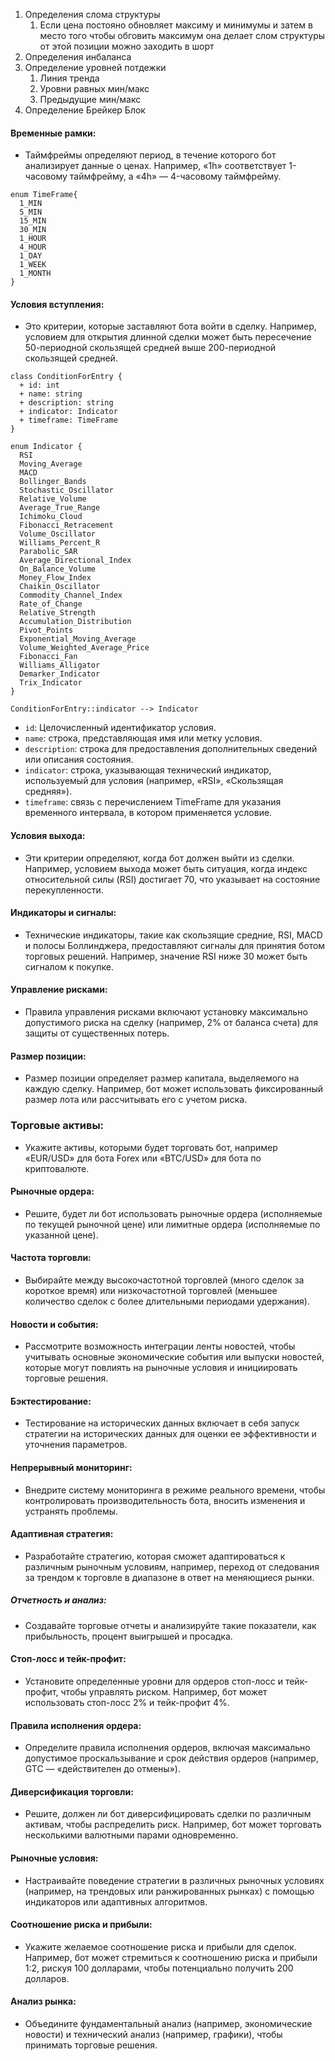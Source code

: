 1.  Определения слома структуры
	1. Если цена постояно обновляет максиму и минимумы и затем в место того чтобы обговить максимум она делает слом структуры от этой позиции можно заходить в шорт
 2. Определения инбаланса
 3. Определение уровней потдежки
	 1. Линия тренда
	 2. Уровни равных мин/макс
	 3. Предыдущие мин/макс 
 4. Определение Брейкер Блок
#### Временные рамки:
- Таймфреймы определяют период, в течение которого бот анализирует данные о ценах. Например, «1h» соответствует 1-часовому таймфрейму, а «4h» — 4-часовому таймфрейму.
```plantuml
enum TimeFrame{
  1_MIN
  5_MIN
  15_MIN
  30_MIN
  1_HOUR
  4_HOUR
  1_DAY
  1_WEEK
  1_MONTH
}

```
#### Условия вступления:
- Это критерии, которые заставляют бота войти в сделку. Например, условием для открытия длинной сделки может быть пересечение 50-периодной скользящей средней выше 200-периодной скользящей средней.
```plantuml
class ConditionForEntry {
  + id: int
  + name: string
  + description: string
  + indicator: Indicator
  + timeframe: TimeFrame
}

enum Indicator {
  RSI
  Moving_Average
  MACD
  Bollinger_Bands
  Stochastic_Oscillator
  Relative_Volume
  Average_True_Range
  Ichimoku_Cloud
  Fibonacci_Retracement
  Volume_Oscillator
  Williams_Percent_R
  Parabolic_SAR
  Average_Directional_Index
  On_Balance_Volume
  Money_Flow_Index
  Chaikin_Oscillator
  Commodity_Channel_Index
  Rate_of_Change
  Relative_Strength
  Accumulation_Distribution
  Pivot_Points
  Exponential_Moving_Average
  Volume_Weighted_Average_Price
  Fibonacci_Fan
  Williams_Alligator
  Demarker_Indicator
  Trix_Indicator
}

ConditionForEntry::indicator --> Indicator
```

- `id`: Целочисленный идентификатор условия.
- `name`: строка, представляющая имя или метку условия.
- `description`: строка для предоставления дополнительных сведений или описания состояния.
- `indicator`: строка, указывающая технический индикатор, используемый для условия (например, «RSI», «Скользящая средняя»).
- `timeframe`: связь с перечислением TimeFrame для указания временного интервала, в котором применяется условие.
#### Условия выхода:
- Эти критерии определяют, когда бот должен выйти из сделки. Например, условием выхода может быть ситуация, когда индекс относительной силы (RSI) достигает 70, что указывает на состояние перекупленности.
#### Индикаторы и сигналы:
- Технические индикаторы, такие как скользящие средние, RSI, MACD и полосы Боллинджера, предоставляют сигналы для принятия ботом торговых решений. Например, значение RSI ниже 30 может быть сигналом к покупке.
#### Управление рисками:
- Правила управления рисками включают установку максимально допустимого риска на сделку (например, 2% от баланса счета) для защиты от существенных потерь.
#### Размер позиции:
- Размер позиции определяет размер капитала, выделяемого на каждую сделку. Например, бот может использовать фиксированный размер лота или рассчитывать его с учетом риска.
### Торговые активы:
- Укажите активы, которыми будет торговать бот, например «EUR/USD» для бота Forex или «BTC/USD» для бота по криптовалюте.
#### Рыночные ордера:
- Решите, будет ли бот использовать рыночные ордера (исполняемые по текущей рыночной цене) или лимитные ордера (исполняемые по указанной цене).
#### Частота торговли:
- Выбирайте между высокочастотной торговлей (много сделок за короткое время) или низкочастотной торговлей (меньшее количество сделок с более длительными периодами удержания).
#### Новости и события:
- Рассмотрите возможность интеграции ленты новостей, чтобы учитывать основные экономические события или выпуски новостей, которые могут повлиять на рыночные условия и инициировать торговые решения.
#### Бэктестирование:
- Тестирование на исторических данных включает в себя запуск стратегии на исторических данных для оценки ее эффективности и уточнения параметров.
#### Непрерывный мониторинг:
- Внедрите систему мониторинга в режиме реального времени, чтобы контролировать производительность бота, вносить изменения и устранять проблемы.
#### Адаптивная стратегия:
- Разработайте стратегию, которая сможет адаптироваться к различным рыночным условиям, например, переход от следования за трендом к торговле в диапазоне в ответ на меняющиеся рынки.
##### Отчетность и анализ:
- Создавайте торговые отчеты и анализируйте такие показатели, как прибыльность, процент выигрышей и просадка.
#### Стоп-лосс и тейк-профит:
- Установите определенные уровни для ордеров стоп-лосс и тейк-профит, чтобы управлять риском. Например, бот может использовать стоп-лосс 2% и тейк-профит 4%.
#### Правила исполнения ордера:
- Определите правила исполнения ордеров, включая максимально допустимое проскальзывание и срок действия ордеров (например, GTC — «действителен до отмены»).
#### Диверсификация торговли:
- Решите, должен ли бот диверсифицировать сделки по различным активам, чтобы распределить риск. Например, бот может торговать несколькими валютными парами одновременно.
#### Рыночные условия:
- Настраивайте поведение стратегии в различных рыночных условиях (например, на трендовых или ранжированных рынках) с помощью индикаторов или адаптивных алгоритмов.
#### Соотношение риска и прибыли:
- Укажите желаемое соотношение риска и прибыли для сделок. Например, бот может стремиться к соотношению риска и прибыли 1:2, рискуя 100 долларами, чтобы потенциально получить 200 долларов.
#### Анализ рынка:
- Объедините фундаментальный анализ (например, экономические новости) и технический анализ (например, графики), чтобы принимать торговые решения.